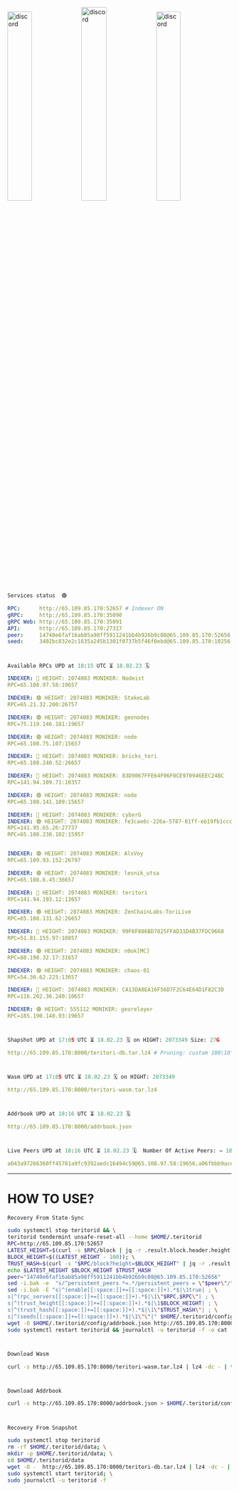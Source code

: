 [<img src='https://user-images.githubusercontent.com/83868103/215836529-812ac1b8-029f-4f5d-bb72-8539c308b0f4.png' alt='discord'  width='33%'>](https://github.com/romanv1812/Teritori/blob/main/data/mainnet_guide.md)[<img src='https://user-images.githubusercontent.com/83868103/215836572-1ace2f52-bfa5-452a-a9bd-1382169bc8f2.png' alt='discord'  width='33.39%'>](https://restake.app/teritori/torivaloper1qy38xmcrnht0kt5c5fryvl8llrpdwer6atxj5u/stake)[<img src='https://user-images.githubusercontent.com/83868103/215836599-cb1990d2-2e43-4fc2-898a-c373bcb64677.png' alt='discord'  width='33%'>](https://restake.app/teritori/torivaloper1qy38xmcrnht0kt5c5fryvl8llrpdwer6atxj5u/stake)
```python
Services status  🟢
```
```YAML
RPC:      http://65.109.85.170:52657 # Indexer ON
gRPC:     http://65.109.85.170:35090
gRPC Web: http://65.109.85.170:35091
API:      http://65.109.85.170:27317
peer:     14740e6faf16ab85a98ff5911241bb4b926b9c08@65.109.85.170:52656
seed:     3402bc832e2c1635a245b1301f0737b5f46f0ebd@65.109.85.170:10256
```
#
```python
Available RPCs UPD at 18:15 UTC ⏳ 18.02.23 🗓️ 
```
```YAML
INDEXER: 🔴 HEIGHT: 2074083 MONIKER: Nodeist
RPC=65.108.97.58:19657

INDEXER: 🟢 HEIGHT: 2074083 MONIKER: StakeLab
RPC=65.21.32.200:26757

INDEXER: 🟢 HEIGHT: 2074083 MONIKER: geonodes
RPC=75.119.146.181:19657

INDEXER: 🟢 HEIGHT: 2074083 MONIKER: node
RPC=65.108.75.107:15657

INDEXER: 🔴 HEIGHT: 2074083 MONIKER: bricks_teri
RPC=65.108.240.52:26657

INDEXER: 🔴 HEIGHT: 2074083 MONIKER: 83D9067FFE64F06F0CE970946EEC24BC
RPC=141.94.109.71:10357

INDEXER: 🟢 HEIGHT: 2074083 MONIKER: node
RPC=65.108.141.109:15657

INDEXER: 🔴 HEIGHT: 2074083 MONIKER: cyberG
INDEXER: 🟢 HEIGHT: 2074083 MONIKER: fe3cae6c-226a-5787-81ff-eb19fb1cccce
RPC=141.95.65.26:27737
RPC=65.108.238.102:15957


INDEXER: 🟢 HEIGHT: 2074083 MONIKER: AlxVoy
RPC=65.109.93.152:26797

INDEXER: 🟢 HEIGHT: 2074083 MONIKER: lesnik_utsa
RPC=65.108.6.45:36657

INDEXER: 🔴 HEIGHT: 2074083 MONIKER: teritori
RPC=141.94.193.12:13657

INDEXER: 🟢 HEIGHT: 2074083 MONIKER: ZenChainLabs-ToriLive
RPC=65.108.131.62:26657

INDEXER: 🔴 HEIGHT: 2074083 MONIKER: 99F6F886BD7825FFAD31D4B37FDC9668
RPC=51.81.155.97:10857

INDEXER: 🟢 HEIGHT: 2074083 MONIKER: n0ok[MC]
RPC=88.198.32.17:31657

INDEXER: 🟢 HEIGHT: 2074083 MONIKER: chaos-01
RPC=54.36.62.225:13657

INDEXER: 🔴 HEIGHT: 2074083 MONIKER: CA13DA8EA16F56D7F2C64E64D1F82C3D
RPC=116.202.36.240:10657

INDEXER: 🟢 HEIGHT: 555112 MONIKER: georelayer
RPC=185.190.140.93:19657

```
#
```python
Shapshot UPD at 17:05 UTC ⏳ 18.02.23 🗓️ on HIGHT: 2073349 Size: 27G
```
```YAML
http://65.109.85.170:8000/teritori-db.tar.lz4 # Pruning: custom 100\10\100 Indexer kv
```
#
```python
Wasm UPD at 17:05 UTC ⏳ 18.02.23 🗓️ on HIGHT: 2073349
```
```YAML
http://65.109.85.170:8000/teritori-wasm.tar.lz4
```
#
```python
Addrbook UPD at 18:16 UTC ⏳ 18.02.23 🗓️ 
```
```YAML
http://65.109.85.170:8000/addrbook.json
```
#
```python
Live Peers UPD at 18:16 UTC ⏳ 18.02.23 🗓️  Number Of Active Peers: = 18
```
```YAML
a043a97266360ff45781a9fc9392aedc16494c59@65.108.97.58:19656,a06fbbb9ace823ae28a696a91daa2d0644653c28@65.21.32.200:26756,16f90d350de14a596ebdc683ce5e703c14e40bb3@75.119.146.181:19656,4cef2b81f82420434c6ce0dc43ca04ad18ef773f@65.108.75.107:15656,a57b53a46e6f473b42a6db6e0c0f216b1611efcb@65.108.240.52:26656,45f2d4f8ed2ef8d71a257cdeed27123f5fe3bef4@141.94.109.71:10356,5cabaab828aea4bcc60e20c5a87b469c43023557@65.108.141.109:15656,2b4f46e601fb4ede2a0c98976337e3afdaa50dac@65.108.238.102:15956,e3b906fefa58783395fcf72086c698707908a558@141.95.65.26:27736,6ef7a8bc7a3cc0856594f12570e8f2282a099dcf@65.109.93.152:26796,46b7ae20e3cc4264076a91c3601f3894a021a80d@65.108.6.45:36656,317d9a102d4a04337c65571c18df0e98269dce87@141.94.193.12:13656,8e9624292123624e4eddc3f43189f08a0424127e@65.108.131.62:26656,3bd3a20d7c8a26a20927289a7a6bffecf71de53e@51.81.155.97:10856,e3374c3d25a36f06662fa150043e5e6529d11570@88.198.32.17:31656,10a19941e819a9a89873398b1d52794929d245a0@54.36.62.225:13656,d40face481bc00a617d9a29c39be412a776e28c2@116.202.36.240:10656,8a34095a1b88208ae02e2d6fe3bd0dd92aa2d404@185.190.140.93:19656
```
---
# HOW TO USE?
```python
Recovery From State-Sync
```
```bash
sudo systemctl stop teritorid && \
teritorid tendermint unsafe-reset-all --home $HOME/.teritorid
RPC=http://65.109.85.170:52657
LATEST_HEIGHT=$(curl -s $RPC/block | jq -r .result.block.header.height); \
BLOCK_HEIGHT=$((LATEST_HEIGHT - 100)); \
TRUST_HASH=$(curl -s "$RPC/block?height=$BLOCK_HEIGHT" | jq -r .result.block_id.hash)
echo $LATEST_HEIGHT $BLOCK_HEIGHT $TRUST_HASH
peer="14740e6faf16ab85a98ff5911241bb4b926b9c08@65.109.85.170:52656"
sed -i.bak -e  "s/^persistent_peers *=.*/persistent_peers = \"$peer\"/" $HOME/.teritorid/config/config.toml
sed -i.bak -E "s|^(enable[[:space:]]+=[[:space:]]+).*$|\1true| ; \
s|^(rpc_servers[[:space:]]+=[[:space:]]+).*$|\1\"$RPC,$RPC\"| ; \
s|^(trust_height[[:space:]]+=[[:space:]]+).*$|\1$BLOCK_HEIGHT| ; \
s|^(trust_hash[[:space:]]+=[[:space:]]+).*$|\1\"$TRUST_HASH\"| ; \
s|^(seeds[[:space:]]+=[[:space:]]+).*$|\1\"\"|" $HOME/.teritorid/config/config.toml
wget -O $HOME/.teritorid/config/addrbook.json http://65.109.85.170:8000/addrbook.json
sudo systemctl restart teritorid && journalctl -u teritorid -f -o cat
```
#
```python
Download Wasm
```
```bash
curl -s http://65.109.85.170:8000/teritori-wasm.tar.lz4 | lz4 -dc - | tar -xf - -C $HOME/.teritorid/data
```
#
```python
Download Addrbook
```
```bash
curl -s http://65.109.85.170:8000/addrbook.json > $HOME/.teritorid/config/addrbook.json
```
#
```python
Recovery From Snapshot
```
```bash
sudo systemctl stop teritorid
rm -rf $HOME/.teritorid/data; \
mkdir -p $HOME/.teritorid/data; \
cd $HOME/.teritorid/data
wget -O -  http://65.109.85.170:8000/teritori-db.tar.lz4 | lz4 -dc - | tar -xf - -C $HOME/.teritorid
sudo systemctl start teritorid; \
sudo journalctl -u teritorid -f
```
